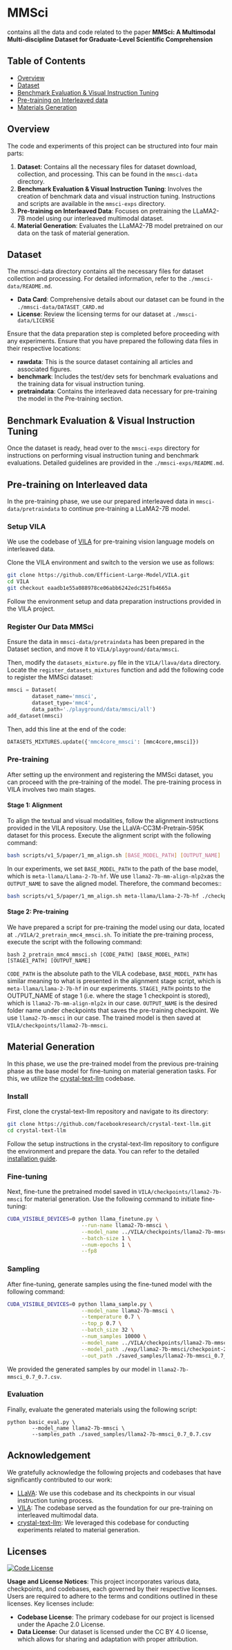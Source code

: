 # MMSci
contains all the data and code related to the paper **MMSci: A Multimodal Multi-discipline Dataset for Graduate-Level Scientific Comprehension**

## Table of Contents
- [Overview](#overview)
- [Dataset](#dataset)
- [Benchmark Evaluation & Visual Instruction Tuning](#benchmark)
- [Pre-training on Interleaved data](#pretraining)
- [Materials Generation](#matgen)

## Overview
The code and experiments of this project can be structured into four main parts:
1. **Dataset**: Contains all the necessary files for dataset download, collection, and processing. This can be found in the `mmsci-data` directory.
2. **Benchmark Evaluation & Visual Instruction Tuning**: Involves the creation of benchmark data and visual instruction tuning. Instructions and scripts are available in the `mmsci-exps` directory.
3. **Pre-training on Interleaved Data**: Focuses on pretraining the LLaMA2-7B model using our interleaved multimodal dataset. 
4. **Material Generation**: Evaluates the LLaMA2-7B model pretrained on our data on the task of material generation. 

## Dataset
The mmsci-data directory contains all the necessary files for dataset collection and processing. For detailed information, refer to the `./mmsci-data/README.md`.
 - **Data Card**: Comprehensive details about our dataset can be found in the  `./mmsci-data/DATASET_CARD.md`
 - **License**: Review the licensing terms for our dataset at `./mmsci-data/LICENSE`

Ensure that the data preparation step is completed before proceeding with any experiments. Ensure that you have prepared the following data files in their respective locations:
 - **rawdata**: This is the source dataset containing all articles and associated figures.
 - **benchmark**: Includes the test/dev sets for benchmark evaluations and the training data for visual instruction tuning.
 - **pretraindata**: Contains the interleaved data necessary for pre-training the model in the Pre-training section.

## Benchmark Evaluation & Visual Instruction Tuning
Once the dataset is ready, head over to the `mmsci-exps` directory for instructions on performing visual instruction tuning and benchmark evaluations. Detailed guidelines are provided in the `./mmsci-exps/README.md`.

## Pre-training on Interleaved data
In the pre-training phase, we use our prepared interleaved data in `mmsci-data/pretraindata` to continue pre-training a LLaMA2-7B model. 

### Setup VILA
We use the codebase of [VILA](https://github.com/Efficient-Large-Model/VILA) for pre-training vision language models on interleaved data.

Clone the VILA environment and switch to the version we use as follows:
```bash
git clone https://github.com/Efficient-Large-Model/VILA.git
cd VILA
git checkout eaadb1e55a088978ce06abb6242edc251fb4665a
```
Follow the environment setup and data preparation instructions provided in the VILA project.

### Register Our Data MMSci
Ensure the data in `mmsci-data/pretraindata` has been prepared in the Dataset section, and move it to `VILA/playground/data/mmsci`. 

Then, modify the `datasets_mixture.py` file in the `VILA/llava/data` directory. Locate the `register_datasets_mixtures` function and add the following code to register the MMSci dataset:
```python
mmsci = Dataset(
        dataset_name='mmsci',
        dataset_type='mmc4',
        data_path='./playground/data/mmsci/all')
add_dataset(mmsci)
```

Then, add this line at the end of the code:
```python
DATASETS_MIXTURES.update({'mmc4core_mmsci': [mmc4core,mmsci]})
```

### Pre-training
After setting up the environment and registering the MMSci dataset, you can proceed with the pre-training of the model. The pre-training process in VILA involves two main stages.

#### Stage 1: Alignment
To align the textual and visual modalities, follow the alignment instructions provided in the VILA repository. Use the LLaVA-CC3M-Pretrain-595K dataset for this process. Execute the alignment script with the following command:
```bash
bash scripts/v1_5/paper/1_mm_align.sh [BASE_MODEL_PATH] [OUTPUT_NAME]
```

In our experiments, we set `BASE_MODEL_PATH` to the path of the base model, which is `meta-llama/Llama-2-7b-hf`. We use `llama2-7b-mm-align-mlp2x`as the `OUTPUT_NAME` to save the aligned model. Therefore, the command becomes::
```bash
bash scripts/v1_5/paper/1_mm_align.sh meta-llama/Llama-2-7b-hf ./checkpoints/llama2-7b-mm-align-mlp2x
```

#### Stage 2: Pre-training
We have prepared a script for pre-training the model using our data, located at `./VILA/2_pretrain_mmc4_mmsci.sh`. To initiate the pre-training process, execute the script with the following command:
```
bash 2_pretrain_mmc4_mmsci.sh [CODE_PATH] [BASE_MODEL_PATH] [STAGE1_PATH] [OUTPUT_NAME]
```
`CODE_PATH` is the absolute path to the VILA codebase, `BASE_MODEL_PATH` has similar meaning to what is presented in the alignment stage script, which is `meta-llama/Llama-2-7b-hf` in our experiments. `STAGE1_PATH` points to the OUTPUT_NAME of stage 1 (i.e. where the stage 1 checkpoint is stored), which is `llama2-7b-mm-align-mlp2x` in our case. `OUTPUT_NAME` is the desired folder name under checkpoints that saves the pre-training checkpoint. We use `llama2-7b-mmsci` in our case. The trained model is then saved at `VILA/checkpoints/llama2-7b-mmsci`.


## Material Generation
In this phase, we use the pre-trained model from the previous pre-training phase as the base model for fine-tuning on material generation tasks. For this, we utilize the [crystal-text-llm](https://github.com/facebookresearch/crystal-text-llm) codebase.

### Install
First, clone the crystal-text-llm repository and navigate to its directory:
```bash
git clone https://github.com/facebookresearch/crystal-text-llm.git
cd crystal-text-llm
```
Follow the setup instructions in the crystal-text-llm repository to configure the environment and prepare the data. You can refer to the detailed [installation guide](https://github.com/Efficient-Large-Model/VILA#installation).

### Fine-tuning
Next, fine-tune the pretrained model saved in `VILA/checkpoints/llama2-7b-mmsci` for material generation. Use the following command to initiate fine-tuning:
```bash
CUDA_VISIBLE_DEVICES=0 python llama_finetune.py \
                        --run-name llama2-7b-mmsci \
                        --model_name ../VILA/checkpoints/llama2-7b-mmsci \
                        --batch-size 1 \
                        --num-epochs 1 \
                        --fp8
```

### Sampling
After fine-tuning, generate samples using the fine-tuned model with the following command:
```bash
CUDA_VISIBLE_DEVICES=0 python llama_sample.py \
                        --model_name llama2-7b-mmsci \
                        --temperature 0.7 \
                        --top_p 0.7 \
                        --batch_size 32 \
                        --num_samples 10000 \
                        --model_name ../VILA/checkpoints/llama2-7b-mmsci \
                        --model_path ./exp/llama2-7b-mmsci/checkpoint-27000 \
                        --out_path ./saved_samples/llama2-7b-mmsci_0.7_0.7.csv
```
We provided the generated samples by our model in `llama2-7b-mmsci_0.7_0.7.csv`.

### Evaluation
Finally, evaluate the generated materials using the following script:
```
python basic_eval.py \
        --model_name llama2-7b-mmsci \
        --samples_path ./saved_samples/llama2-7b-mmsci_0.7_0.7.csv
```

## Acknowledgement
We gratefully acknowledge the following projects and codebases that have significantly contributed to our work:
- [LLaVA](https://github.com/haotian-liu/LLaVA): We use this codebase and its checkpoints in our visual instruction tuning process. 
- [VILA](https://github.com/Efficient-Large-Model/VILA): The codebase served as the foundation for our pre-training on interleaved multimodal data. 
- [crystal-text-llm](https://github.com/facebookresearch/crystal-text-llm): We leveraged this codebase for conducting experiments related to material generation.

## Licenses
[![Code License](https://img.shields.io/badge/Code%20License-Apache_2.0-green.svg)](https://github.com/haotian-liu/LLaVA/blob/main/LICENSE)

**Usage and License Notices**: This project incorporates various data, checkpoints, and codebases, each governed by their respective licenses. Users are required to adhere to the terms and conditions outlined in these licenses. Key licenses include:
- **Codebase License**: The primary codebase for our project is licensed under the Apache 2.0 License.
- **Data License**: Our dataset is licensed under the CC BY 4.0 license, which allows for sharing and adaptation with proper attribution. 
